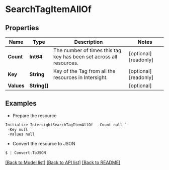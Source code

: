 # SearchTagItemAllOf
## Properties

Name | Type | Description | Notes
------------ | ------------- | ------------- | -------------
**Count** | **Int64** | The number of times this tag key has been set across all resources. | [optional] [readonly] 
**Key** | **String** | Key of the Tag from all the resources in Intersight. | [optional] [readonly] 
**Values** | **String[]** |  | [optional] 

## Examples

- Prepare the resource
```powershell
Initialize-IntersightSearchTagItemAllOf  -Count null `
 -Key null `
 -Values null
```

- Convert the resource to JSON
```powershell
$ | Convert-ToJSON
```

[[Back to Model list]](../README.md#documentation-for-models) [[Back to API list]](../README.md#documentation-for-api-endpoints) [[Back to README]](../README.md)

